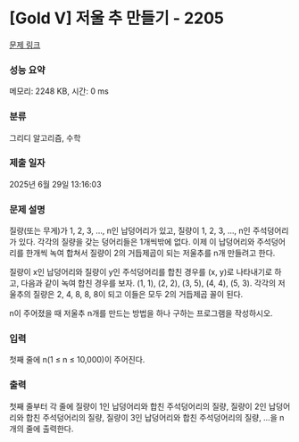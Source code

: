# [Gold V] 저울 추 만들기 - 2205 

[문제 링크](https://www.acmicpc.net/problem/2205) 

### 성능 요약

메모리: 2248 KB, 시간: 0 ms

### 분류

그리디 알고리즘, 수학

### 제출 일자

2025년 6월 29일 13:16:03

### 문제 설명

<p>질량(또는 무게)가 1, 2, 3, …, n인 납덩어리가 있고, 질량이 1, 2, 3, …, n인 주석덩어리가 있다. 각각의 질량을 갖는 덩어리들은 1개씩밖에 없다. 이제 이 납덩어리와 주석덩어리를 한개씩 녹여 합쳐서 질량이 2의 거듭제곱이 되는 저울추를 n개 만들려고 한다.</p>

<p>질량이 x인 납덩어리와 질량이 y인 주석덩어리를 합친 경우를 (x, y)로 나타내기로 하고, 다음과 같이 녹여 합친 경우를 보자. (1, 1), (2, 2), (3, 5), (4, 4), (5, 3). 각각의 저울추의 질량은 2, 4, 8, 8, 8이 되고 이들은 모두 2의 거듭제곱 꼴이 된다.</p>

<p>n이 주어졌을 때 저울추 n개를 만드는 방법을 하나 구하는 프로그램을 작성하시오.</p>

### 입력 

 <p>첫째 줄에 n(1 ≤ n ≤ 10,000)이 주어진다.</p>

### 출력 

 <p>첫째 줄부터 각 줄에 질량이 1인 납덩어리와 합친 주석덩어리의 질량, 질량이 2인 납덩어리와 합친 주석덩어리의 질량, 질량이 3인 납덩어리와 합친 주석덩어리의 질량, …을 n개의 줄에 출력한다.</p>

